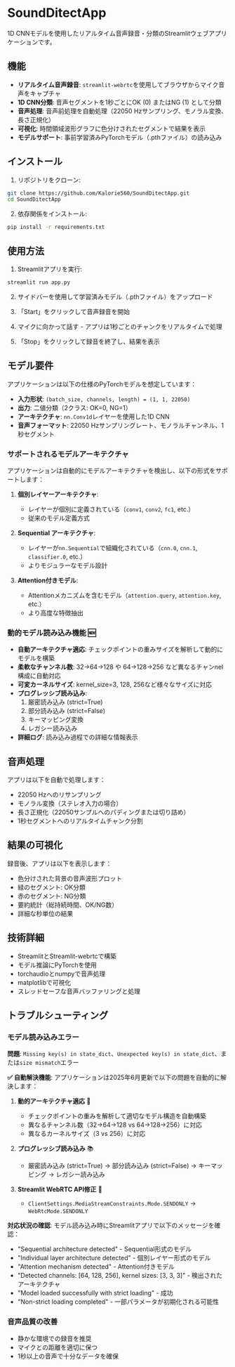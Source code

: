 # SoundDitectApp

1D CNNモデルを使用したリアルタイム音声録音・分類のStreamlitウェブアプリケーションです。

## 機能

- **リアルタイム音声録音**: `streamlit-webrtc`を使用してブラウザからマイク音声をキャプチャ
- **1D CNN分類**: 音声セグメントを1秒ごとにOK (0) またはNG (1) として分類
- **音声処理**: 音声前処理を自動処理（22050 Hzサンプリング、モノラル変換、長さ正規化）
- **可視化**: 時間領域波形グラフに色分けされたセグメントで結果を表示
- **モデルサポート**: 事前学習済みPyTorchモデル（.pthファイル）の読み込み

## インストール

1. リポジトリをクローン:
```bash
git clone https://github.com/Kalorie560/SoundDitectApp.git
cd SoundDitectApp
```

2. 依存関係をインストール:
```bash
pip install -r requirements.txt
```

## 使用方法

1. Streamlitアプリを実行:
```bash
streamlit run app.py
```

2. サイドバーを使用して学習済みモデル（.pthファイル）をアップロード

3. 「Start」をクリックして音声録音を開始

4. マイクに向かって話す - アプリは1秒ごとのチャンクをリアルタイムで処理

5. 「Stop」をクリックして録音を終了し、結果を表示

## モデル要件

アプリケーションは以下の仕様のPyTorchモデルを想定しています：

- **入力形状**: `(batch_size, channels, length) = (1, 1, 22050)`
- **出力**: 二値分類（2クラス: OK=0, NG=1）
- **アーキテクチャ**: `nn.Conv1d`レイヤーを使用した1D CNN
- **音声フォーマット**: 22050 Hzサンプリングレート、モノラルチャンネル、1秒セグメント

### サポートされるモデルアーキテクチャ

アプリケーションは自動的にモデルアーキテクチャを検出し、以下の形式をサポートします：

1. **個別レイヤーアーキテクチャ**: 
   - レイヤーが個別に定義されている（`conv1`, `conv2`, `fc1`, etc.）
   - 従来のモデル定義方式

2. **Sequential アーキテクチャ**:
   - レイヤーが`nn.Sequential`で組織化されている（`cnn.0`, `cnn.1`, `classifier.0`, etc.）
   - よりモジュラーなモデル設計

3. **Attention付きモデル**:
   - Attentionメカニズムを含むモデル（`attention.query`, `attention.key`, etc.）
   - より高度な特徴抽出

### 動的モデル読み込み機能 🆕

- **自動アーキテクチャ適応**: チェックポイントの重みサイズを解析して動的にモデルを構築
- **柔軟なチャンネル数**: 32→64→128 や 64→128→256 など異なるチャンnel構成に自動対応
- **可変カーネルサイズ**: kernel_size=3, 128, 256など様々なサイズに対応
- **プログレッシブ読み込み**: 
  1. 厳密読み込み (strict=True)
  2. 部分読み込み (strict=False) 
  3. キーマッピング変換
  4. レガシー読み込み
- **詳細ログ**: 読み込み過程での詳細な情報表示

## 音声処理

アプリは以下を自動で処理します：
- 22050 Hzへのリサンプリング
- モノラル変換（ステレオ入力の場合）
- 長さ正規化（22050サンプルへのパディングまたは切り詰め）
- 1秒セグメントへのリアルタイムチャンク分割

## 結果の可視化

録音後、アプリは以下を表示します：
- 色分けされた背景の音声波形プロット
- 緑のセグメント: OK分類
- 赤のセグメント: NG分類
- 要約統計（総持続時間、OK/NG数）
- 詳細な秒単位の結果

## 技術詳細

- StreamlitとStreamlit-webrtcで構築
- モデル推論にPyTorchを使用
- torchaudioとnumpyで音声処理
- matplotlibで可視化
- スレッドセーフな音声バッファリングと処理

## トラブルシューティング

### モデル読み込みエラー

**問題**: `Missing key(s) in state_dict`、`Unexpected key(s) in state_dict`、または`size mismatch`エラー

**✅ 自動解決機能**: 
アプリケーションは2025年6月更新で以下の問題を自動的に解決します：

1. **動的アーキテクチャ適応** 🔧
   - チェックポイントの重みを解析して適切なモデル構造を自動構築
   - 異なるチャンネル数（32→64→128 vs 64→128→256）に対応
   - 異なるカーネルサイズ（3 vs 256）に対応

2. **プログレッシブ読み込み** 📚
   - 厳密読み込み (strict=True) → 部分読み込み (strict=False) → キーマッピング → レガシー読み込み

3. **Streamlit WebRTC API修正** 🔧
   - `ClientSettings.MediaStreamConstraints.Mode.SENDONLY` → `WebRtcMode.SENDONLY`

**対応状況の確認**: モデル読み込み時にStreamlitアプリで以下のメッセージを確認：
- "Sequential architecture detected" - Sequential形式のモデル
- "Individual layer architecture detected" - 個別レイヤー形式のモデル  
- "Attention mechanism detected" - Attention付きモデル
- "Detected channels: [64, 128, 256], kernel sizes: [3, 3, 3]" - 検出されたアーキテクチャ
- "Model loaded successfully with strict loading" - 成功
- "Non-strict loading completed" - 一部パラメータが初期化される可能性

### 音声品質の改善

- 静かな環境での録音を推奨
- マイクとの距離を適切に保つ
- 1秒以上の音声で十分なデータを確保